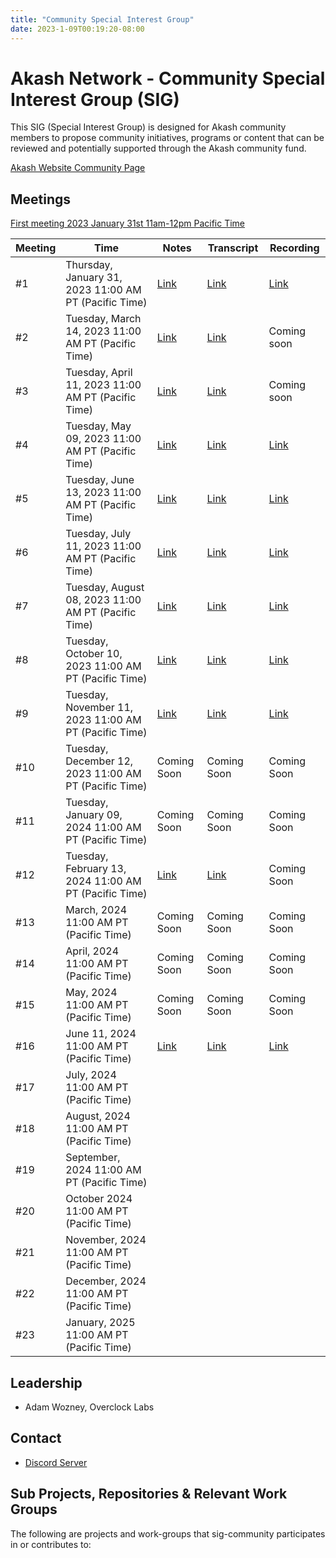 ```yaml
---
title: "Community Special Interest Group"
date: 2023-1-09T00:19:20-08:00
---
```


# Akash Network - Community Special Interest Group (SIG)

This SIG (Special Interest Group) is designed for Akash community members to propose community initiatives, programs or content that can be reviewed and potentially supported through the Akash community fund.

[Akash Website Community Page](https://akash.network/community/)

## Meetings

[First meeting 2023 January 31st 11am-12pm Pacific Time](https://calendar.google.com/calendar/u/0?cid=Y18yNWU1ZTM3NDhlNGM0YWI3YTU1ZjQxZmJjNWViZWJjYzBhMDNiNDBmYjAyODc4NWYxNDE1OWJmYWViZWExMmUyQGdyb3VwLmNhbGVuZGFyLmdvb2dsZS5jb20)


| Meeting | Time | Notes | Transcript | Recording
| --- | --- | --- | --- | --- |
| #1 | Thursday, January 31, 2023 11:00 AM PT (Pacific Time) | [Link](https://github.com/akash-network/community/blob/main/sig-community/meetings/01-2023-01-31.md)  | [Link](https://github.com/akash-network/community/blob/main/sig-community/meetings/01-2023-01-31.md#transcript)  | [Link](https://fss4l23i24p6gntryybnqrr5mss4u2bhkutvcdq7avzexqhchida.arweave.net/LKXF62jXH-M2ccYC2EY9ZKXKaCdVJ1EOHwVyS8DiOgY) 
| #2 | Tuesday, March 14, 2023 11:00 AM PT (Pacific Time) | [Link](https://github.com/akash-network/community/blob/main/sig-community/meetings/002-2023-03-14.md)  | [Link](https://github.com/akash-network/community/blob/main/sig-community/meetings/002-2023-03-14.md#Transcript)  | Coming soon
| #3 | Tuesday, April 11, 2023 11:00 AM PT (Pacific Time) | [Link](https://github.com/akash-network/community/blob/main/sig-community/meetings/003-2023-04-11.md)  | [Link](https://github.com/akash-network/community/blob/main/sig-community/meetings/003-2023-04-11.md#Transcript)  | Coming soon
| #4 | Tuesday, May 09, 2023 11:00 AM PT (Pacific Time) | [Link](https://github.com/akash-network/community/blob/main/sig-community/meetings/004-2023-05-9.md)  | [Link](https://github.com/akash-network/community/blob/main/sig-community/meetings/004-2023-05-9.md#Transcript)  | [Link](https://rfjancfiutbtyzyeejxwwqjx7blgeiqqlnjzcw7soszajp7nx7ra.arweave.net/iVIGiKikwzxnBCJva0E3-FZiIhBbU5Fb8nSyBL_tv-I)
| #5 | Tuesday, June 13, 2023 11:00 AM PT (Pacific Time) | [Link](https://github.com/akash-network/community/blob/main/sig-community/meetings/005-2023-06-13.md)  | [Link](https://github.com/akash-network/community/blob/main/sig-community/meetings/005-2023-06-13.md#Transcript)  | [Link](https://myhqjm7ptqmwz7ul2yss6gjqz25ljc57zamuqdzfpcgweai64j4a.arweave.net/Zg8Es--cGWz-i9YlLxkwzrq0i7_IGUgPJXiNYgEe4ng)
| #6 | Tuesday, July 11, 2023 11:00 AM PT (Pacific Time) | [Link](https://github.com/akash-network/community/blob/main/sig-community/meetings/006-2023-07-11.md)  | [Link](https://github.com/akash-network/community/blob/main/sig-community/meetings/006-2023-07-11.md#Transcript)  | [Link](https://ldcymjv57vzkxb54husr63qq3saae7qhwos2vcvjoln32ny6cy2q.arweave.net/WMWGJr39cquHvD0lH24Q3IACfgezpaqKqXLbvTceFjU)
| #7 | Tuesday, August 08, 2023 11:00 AM PT (Pacific Time) | [Link](https://github.com/akash-network/community/blob/main/sig-community/meetings/007-2023-08-08.md)  | [Link](https://github.com/akash-network/community/blob/main/sig-community/meetings/007-2023-08-08.md#Transcript)  | [Link](https://7zxtouwijc7m4syzoixc4ncvcas5hvm46mka44lzxyyr63zi3f6q.arweave.net/_m83UshIvs5LGXIuLjRVECXT1ZzzFA5xeb4xH28o2X0)
| #8| Tuesday, October 10, 2023 11:00 AM PT (Pacific Time) | [Link](https://github.com/akash-network/community/blob/main/sig-community/meetings/008-2023-10-10.md)  | [Link](https://github.com/akash-network/community/blob/main/sig-community/meetings/008-2023-10-10.md#Transcript)  | [Link](https://kmbia36nv7zwt7js6cprsuwqgor6bs5wsk3io4h7eswdwldv244q.arweave.net/UwKAb82v82n9MvCfGVLQM6Pgy7aStodw_ySsOyx11zk)
| #9| Tuesday, November 11, 2023 11:00 AM PT (Pacific Time) | [Link](https://github.com/akash-network/community/blob/main/sig-community/meetings/009-2023-11-15.md)  | [Link](https://github.com/akash-network/community/blob/main/sig-community/meetings/009-2023-11-15.md#Transcript)  | [Link](https://elrhjnozov4zcwv4mcpc7n4za4nyuxelufxrk56hniqprbk3bmka.arweave.net/IuJ0tdl1eZFavGCeL7eZBxuKXIuhbxV3x2og-IVbCxQ)
| #10| Tuesday, December 12, 2023 11:00 AM PT (Pacific Time) | Coming Soon   |  Coming Soon | Coming Soon
| #11| Tuesday, January 09, 2024 11:00 AM PT (Pacific Time) | Coming Soon | Coming Soon| Coming Soon
| #12| Tuesday, February 13, 2024 11:00 AM PT (Pacific Time) |  [Link](https://github.com/akash-network/community/blob/main/sig-community/meetings/012-2024-02-13.md) |[Link](https://github.com/akash-network/community/blob/main/sig-community/meetings/012-2024-02-13.md#Transcript)  | Coming Soon
| #13| March, 2024 11:00 AM PT (Pacific Time) | Coming Soon |Coming Soon |Coming Soon
| #14| April, 2024 11:00 AM PT (Pacific Time) | Coming Soon |Coming Soon |Coming Soon
| #15| May, 2024 11:00 AM PT (Pacific Time) |Coming Soon  |Coming Soon |Coming Soon
| #16| June 11, 2024 11:00 AM PT (Pacific Time) |[Link](https://github.com/akash-network/community/blob/main/sig-community/meetings/016-2024-06-11.md)|[Link](https://github.com/akash-network/community/blob/main/sig-community/meetings/016-2024-06-11.md#Transcript)|[Link](https://nl4ez6metcnz3sdkdgvxj6b2opl74ywekhhfqfj3smj6m4in3e2a.arweave.net/avhM-YSYm53IahmrdPg6c9f-YsRRzlgVO5MT5nEN2TQ) 
| #17| July, 2024 11:00 AM PT (Pacific Time) |  | |
| #18| August, 2024 11:00 AM PT (Pacific Time) |  | |
| #19| September, 2024 11:00 AM PT (Pacific Time) |  | |
| #20| October 2024 11:00 AM PT (Pacific Time) |  | |
| #21| November, 2024 11:00 AM PT (Pacific Time) |  | |
| #22| December, 2024 11:00 AM PT (Pacific Time) |  | |
| #23| January, 2025 11:00 AM PT (Pacific Time) |  | |



## Leadership

- Adam Wozney, Overclock Labs

## Contact

- [Discord Server](https://discord.com/channels/747885925232672829/1062751882700918836/1067862809263751319)


## Sub Projects, Repositories & Relevant Work Groups

The following are projects and work-groups that sig-community participates in or contributes to:

